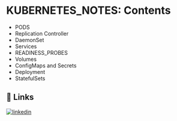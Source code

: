 # KUBERNETES_NOTES: Contents

* PODS
* Replication Controller
* DaemonSet
* Services
* READINESS_PROBES
* Volumes
* ConfigMaps and Secrets
* Deployment
* StatefulSets

## 🔗 Links
[![linkedin](https://img.shields.io/badge/linkedin-0A66C2?style=for-the-badge&logo=linkedin&logoColor=white)](https://www.linkedin.com/in/pranjal-500845204)
